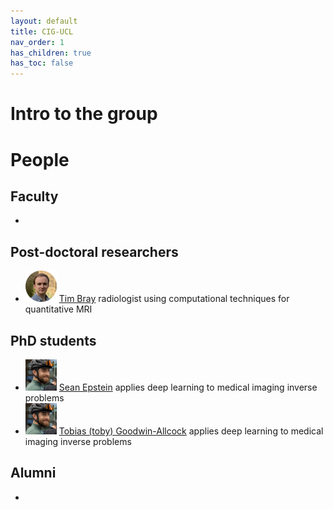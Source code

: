 ```yaml
---
layout: default
title: CIG-UCL
nav_order: 1
has_children: true
has_toc: false
---
```


# Intro to the group

# People

## Faculty

- 

## Post-doctoral researchers

- <img src="/TBCirclePhoto.png" alt="@TJPBray" height="50" width="50" /> [Tim Bray](https://TJPBray.github.io/) radiologist using computational techniques for quantitative MRI

## PhD students

- <img src="/headshots/sean_face.jpeg" alt="@seancepstein" height="50" width="50" /> [Sean Epstein](https://seancepstein.github.io/) applies deep learning to medical imaging inverse problems
- <img src="/sean_face.jpeg" alt="@TobyUCL" height="50" width="50" /> [Tobias (toby) Goodwin-Allcock](https://TobyUCL.github.io/) applies deep learning to medical imaging inverse problems

## Alumni

-

